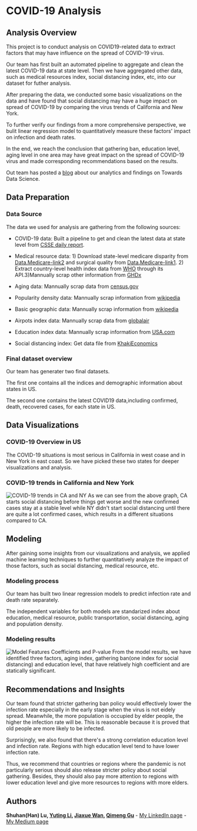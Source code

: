 # COVID-19 Analysis
## Analysis Overview
This project is to conduct analysis on COVID19-related data to extract factors that may have influence on the spread of COVID-19 virus.

Our team has first built an automated pipeline to aggregate and clean the latest COVID-19 data at state level.
Then we have aggregated other data, such as medical resources index, social distancing index, etc, into our dataset for futher analysis.

After preparing the data, we conducted some basic visualizations on the data and have found that social distancing may have a huge impact on spread of COVID-19 by comparing the virus trends of California and New York.

To further verify our findings from a more comprehensive perspective, we bulit linear regression model to quantitatively measure these factors' impact on infection and death rates.

In the end, we reach the conclusion that gathering ban, education level, aging level in one area may have great impact on the spread of COVID-19 virus and made corresponding recommendations based on the results.

Out team has posted a [blog](https://towardsdatascience.com/feature-engineering-and-integration-of-covid-19-panel-data-f97aaabc8017) about our analytics and findings on Towards Data Science.

## Data Preparation
### Data Source
The data we used for analysis are gathering from the following sources:

* COVID-19 data: Built a pipeline to get and clean the latest data at state level from [CSSE daily report](https://github.com/CSSEGISandData/COVID-19/tree/master/csse_covid_19_data/csse_covid_19_daily_reports).

* Medical resource data: 1) Download state-level medicare disparity from [Data.Medicare-link2](https://data.cms.gov/mapping-medicare-disparities) and surgical quality from [Data.Medicare-link1](https://data.medicare.gov/Hospital-Compare/Ambulatory-Surgical-Center-Quality-Measures-State/axe7-s95e/data).  2) Extract country-level health index data from [WHO](https://www.who.int/data/gho) through its API.3)Mannually scrap other information from [GHDx](http://ghdx.healthdata.org/record/ihme-data/gbd-2016-healthcare-access-and-quality-index-1990-2016)

* Aging data: Mannually scrap data from [census.gov](https://data.census.gov/cedsci/profile?q=California&g=0400000US06&tid=ACSDP1Y2018.DP05)

* Popularity density data: Mannually scrap information from [wikipedia](https://simple.wikipedia.org/wiki/List_of_U.S._states_by_population_density)

* Basic geographic data: Mannually scrap information from [wikipedia](https://en.wikipedia.org/wiki/List_of_U.S._states_and_territories_by_area)

* Airpots index data: Mannually scrap data from [globalair](https://www.globalair.com/airport/state.aspx)

* Education index data: Mannually scrap information from [USA.com](http://www.usa.com/rank/us--average-education-index--state-rank.htm)
* Social distancing index: Get data file from [KhakiEconomics](https://github.com/khakieconomics/covid_data)
### Final dataset overview
Our team has generater two final datasets.

The first one contains all the indices and demographic information about states in US.

The second one contains the latest COVID19 data,including confirmed, death, recovered cases, for each state in US.

## Data Visualizations
### COVID-19 Overview in US
The COVID-19 situations is most serious in California in west coase and in New York in east coast. So we have picked these two states for deeper visualizations and analysis.
### COVID-19 trends in California and New York
![COVID-19 trends in CA and NY](https://github.com/lush9516/COVID-19-Analysis/blob/master/COVID-19-trends-for-NY-and-CA.png?raw=true)
As we can see from the above graph, CA starts social distancing before things get worse and the new confirmed cases stay at a stable level while NY didn't start social distancing until there are quite a lot confirmed cases, which results in a different situations compared to CA.

## Modeling
After gaining some insights from our visualizations and analysis, we applied machine learning techniques to further quantitatively analyze the impact of those factors, such as social distancing, medical resource, etc.

### Modeling process
Our team has built two linear regression models to predict infection rate and death rate separately.

The independent variables for both models are standarized index about education, medical resource, public transportation, social distancing, aging and population density.
### Modeling results
![Model Features Coefficients and P-value](https://github.com/lush9516/COVID-19-Analysis/blob/master/model_feature_coef.png?raw=true)
From the model results, we have identified three factors, aging index, gathering ban(one index for social distancing) and education level, that have relatively high coefficient and are statically significant.
## Recommendations and Insights
Our team found that stricter gathering ban policy would effectively lower the infection rate especially in the early stage when the virus is not eidely spread. Meanwhile, the more population is occupied by elder people, the higher the infection rate will be. This is reasonable because it is proved that old people are more likely to be infected.

Surprisingly, we also found that there's a strong correlation education level and infection rate. Regions with high education level tend to have lower infection rate.

Thus, we recommend that countries or regions where the pandemic is not particularly serious should also release stricter policy about social gathering. Besides, they should also pay more attention to regions with lower education level and give more resources to regions with more elders.
## Authors
**Shuhan(Han) Lu, [Yuting Li](https://github.com/tingli-ucd), [Jiaxue Wan](https://github.com/jiaxuewan98), [Qimeng Gu](https://github.com/Mandy-Gu)** - [My LinkedIn page](https://www.linkedin.com/in/shuhan-lu/) - [My Medium page](https://medium.com/@lushuhan95)
